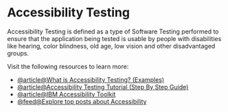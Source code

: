 # Accessibility Testing

Accessibility Testing is defined as a type of Software Testing performed to ensure that the application being tested is usable by people with disabilities like hearing, color blindness, old age, low vision and other disadvantaged groups.

Visit the following resources to learn more:

- [@article@What is Accessibility Testing? (Examples)](https://www.guru99.com/accessibility-testing.html)
- [@article@Accessibility Testing Tutorial (Step By Step Guide)](https://www.softwaretestinghelp.com/what-is-web-accessibility-testing/)
- [@article@IBM Accessibility Toolkit](https://www.ibm.com/able/)
- [@feed@Explore top posts about Accessibility](https://app.daily.dev/tags/accessibility?ref=roadmapsh)